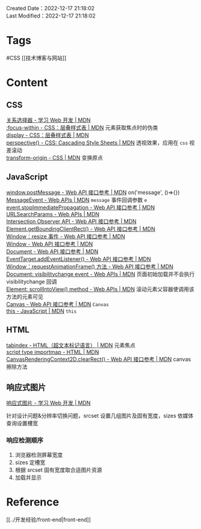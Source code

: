 Created Date：2022-12-17 21:18:02  
Last Modified：2022-12-17 21:18:02

# Tags

#CSS [[技术博客与网站]]

# Content

## CSS

[关系选择器 - 学习 Web 开发 | MDN](https://developer.mozilla.org/zh-CN/docs/Learn/CSS/Building_blocks/Selectors/Combinators)  
[:focus-within - CSS：层叠样式表 | MDN](https://developer.mozilla.org/zh-CN/docs/Web/CSS/:focus-within) 元素获取焦点时的伪类  
[display - CSS：层叠样式表 | MDN](https://developer.mozilla.org/zh-CN/docs/Web/CSS/display)  
[perspective() - CSS: Cascading Style Sheets | MDN](https://developer.mozilla.org/en-US/docs/Web/CSS/transform-function/perspective) 透视效果，应用在 `css` 视差滚动  
[transform-origin - CSS | MDN](https://developer.mozilla.org/zh-CN/docs/Web/CSS/transform-origin) 变换原点

## JavaScript

[window.postMessage - Web API 接口参考 | MDN](https://developer.mozilla.org/zh-CN/docs/Web/API/Window/postMessage) on('message', ()=>{})  
[MessageEvent - Web APIs | MDN](https://developer.mozilla.org/en-US/docs/Web/API/MessageEvent) `message` 事件回调参数 `e`  
[event.stopImmediatePropagation - Web API 接口参考 | MDN](https://developer.mozilla.org/zh-CN/docs/Web/API/Event/stopImmediatePropagation)  
[URLSearchParams - Web APIs | MDN](https://developer.mozilla.org/en-US/docs/Web/API/URLSearchParams)  
[Intersection Observer API - Web API 接口参考 | MDN](https://developer.mozilla.org/zh-CN/docs/Web/API/Intersection_Observer_API)  
[Element.getBoundingClientRect() - Web API 接口参考 | MDN](https://developer.mozilla.org/zh-CN/docs/Web/API/Element/getBoundingClientRect)  
[Window：resize 事件 - Web API 接口参考 | MDN](https://developer.mozilla.org/zh-CN/docs/Web/API/Window/resize_event)  
[Window - Web API 接口参考 | MDN](https://developer.mozilla.org/zh-CN/docs/Web/API/Window)  
[Document - Web API 接口参考 | MDN](https://developer.mozilla.org/zh-CN/docs/Web/API/Document)  
[EventTarget.addEventListener() - Web API 接口参考 | MDN](https://developer.mozilla.org/zh-CN/docs/Web/API/EventTarget/addEventListener)  
[Window：requestAnimationFrame() 方法 - Web API 接口参考 | MDN](https://developer.mozilla.org/zh-CN/docs/Web/API/window/requestAnimationFrame)  
[Document: visibilitychange event - Web APIs | MDN](https://developer.mozilla.org/en-US/docs/Web/API/Document/visibilitychange_event) 页面初始加载并不会执行 visibilitychange 回调  
[Element: scrollIntoView() method - Web APIs | MDN](https://developer.mozilla.org/en-US/docs/Web/API/Element/scrollIntoView) 滚动元素父容器使调用该方法的元素可见  
[Canvas - Web API 接口参考 | MDN](https://developer.mozilla.org/zh-CN/docs/Web/API/Canvas_API) `Canvas`  
[this - JavaScript | MDN](https://developer.mozilla.org/zh-CN/docs/Web/JavaScript/Reference/Operators/this) `this` 

## HTML

[tabindex - HTML（超文本标记语言） | MDN](https://developer.mozilla.org/zh-CN/docs/Web/HTML/Global_attributes/tabindex) 元素焦点  
[script type importmap - HTML | MDN](https://developer.mozilla.org/en-US/docs/Web/HTML/Element/script/type/importmap)  
[CanvasRenderingContext2D.clearRect() - Web API 接口参考 | MDN](https://developer.mozilla.org/zh-CN/docs/Web/API/CanvasRenderingContext2D/clearRect) canvas 擦除方法

## 响应式图片

[响应式图片 - 学习 Web 开发 | MDN](https://developer.mozilla.org/zh-CN/docs/Learn/HTML/Multimedia_and_embedding/Responsive_images)  

针对设计问题&分辨率切换问题，srcset 设置几组图片及固有宽度，sizes 依媒体查询设置槽宽

### 响应检测顺序

1. 浏览器检测屏幕宽度
2. sizes 定槽宽
3. 根据 srcset 固有宽度取合适图片资源
4. 加载并显示

# Reference

[[../开发经验/front-end|front-end]]
